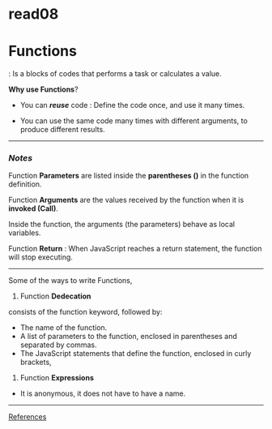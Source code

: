 # read08
# Functions
: Is a blocks of codes that performs a task or calculates a value.

**Why use Functions**?

- You can ***reuse*** code
: Define the code once, and use it many times.

- You can use the same code many times with different arguments, to produce different results.

---
### ***Notes***
Function **Parameters** are listed inside the **parentheses ()** in the function definition.

Function **Arguments** are the values received by the function when it is **invoked (Call)**.

Inside the function, the arguments (the parameters) behave as local variables.

Function **Return** 
: When JavaScript reaches a return statement, the function will stop executing.

---

Some of the ways to write Functions,


1. Function **Dedecation**

 consists of the function keyword, followed by:
 - The name of the function.
 - A list of parameters to the function, enclosed in parentheses and separated by commas.
 - The JavaScript statements that define the function, enclosed in curly brackets,

1. Function **Expressions**
 - It is anonymous, it does not have to have a name.

---

 [References](https://www.w3schools.com/js/js_functions.asp)
